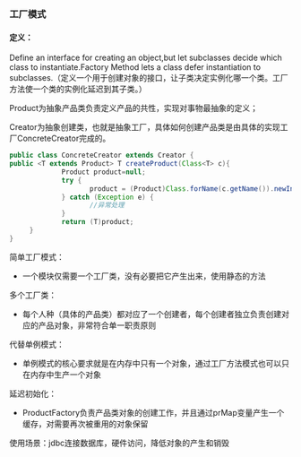 ### 工厂模式

#### **定义：**

Define an interface for creating an object,but let subclasses decide which class to instantiate.Factory Method lets a class defer instantiation to subclasses.（定义一个用于创建对象的接口，让子类决定实例化哪一个类。工厂方法使一个类的实例化延迟到其子类。）

Product为抽象产品类负责定义产品的共性，实现对事物最抽象的定义；

Creator为抽象创建类，也就是抽象工厂，具体如何创建产品类是由具体的实现工厂ConcreteCreator完成的。

```java
public class ConcreteCreator extends Creator {
public <T extends Product> T createProduct(Class<T> c){
             Product product=null;
             try {
                    product = (Product)Class.forName(c.getName()).newInstance();
             } catch (Exception e) {
                    //异常处理
             }
             return (T)product;         
     }
}
```

简单工厂模式：
* 一个模块仅需要一个工厂类，没有必要把它产生出来，使用静态的方法

多个工厂类：
* 每个人种（具体的产品类）都对应了一个创建者，每个创建者独立负责创建对应的产品对象，非常符合单一职责原则

代替单例模式：
* 单例模式的核心要求就是在内存中只有一个对象，通过工厂方法模式也可以只在内存中生产一个对象

延迟初始化：
* ProductFactory负责产品类对象的创建工作，并且通过prMap变量产生一个缓存，对需要再次被重用的对象保留

使用场景：jdbc连接数据库，硬件访问，降低对象的产生和销毁











